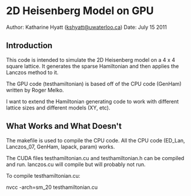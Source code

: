 2D Heisenberg Model on GPU
==========================

Author: Katharine Hyatt (kshyatt@uwaterloo.ca)
Date: July 15 2011

Introduction
-------------------
This code is intended to simulate the 2D Heisenberg model on a 4 x 4 square lattice. 
It generates the sparse Hamiltonian and then applies the Lanczos method to it. 

The GPU code (testhamiltonian) is based off of the CPU code (GenHam) written by Roger Melko. 

I want to extend the Hamiltonian generating code to work with different lattice sizes and different models (XY, etc).

What Works and What Doesn't
-------------------------------------
The makefile is used to compile the CPU code. All the CPU code (ED_Lan, Lanczos_07, GenHam, lapack, param) works. 

The CUDA files testhamiltonian.cu and testhamiltonian.h can be compiled and run.
lanczos.cu will compile but will probably not run.

To compile testhamiltonian.cu:

nvcc -arch=sm_20 testhamiltonian.cu



